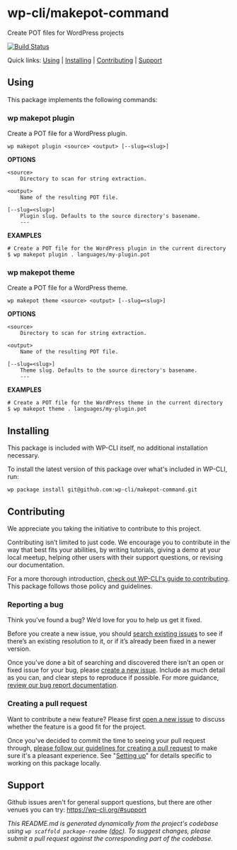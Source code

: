 wp-cli/makepot-command
======================

Create POT files for WordPress projects

[![Build Status](https://travis-ci.org/wp-cli/makepot-command.svg?branch=master)](https://travis-ci.org/wp-cli/makepot-command)

Quick links: [Using](#using) | [Installing](#installing) | [Contributing](#contributing) | [Support](#support)

## Using

This package implements the following commands:

### wp makepot plugin

Create a POT file for a WordPress plugin.

~~~
wp makepot plugin <source> <output> [--slug=<slug>]
~~~

**OPTIONS**

	<source>
		Directory to scan for string extraction.

	<output>
		Name of the resulting POT file.

	[--slug=<slug>]
		Plugin slug. Defaults to the source directory's basename.
		---

**EXAMPLES**

    # Create a POT file for the WordPress plugin in the current directory
    $ wp makepot plugin . languages/my-plugin.pot



### wp makepot theme

Create a POT file for a WordPress theme.

~~~
wp makepot theme <source> <output> [--slug=<slug>]
~~~

**OPTIONS**

	<source>
		Directory to scan for string extraction.

	<output>
		Name of the resulting POT file.

	[--slug=<slug>]
		Theme slug. Defaults to the source directory's basename.
		---

**EXAMPLES**

    # Create a POT file for the WordPress theme in the current directory
    $ wp makepot theme . languages/my-plugin.pot

## Installing

This package is included with WP-CLI itself, no additional installation necessary.

To install the latest version of this package over what's included in WP-CLI, run:

    wp package install git@github.com:wp-cli/makepot-command.git

## Contributing

We appreciate you taking the initiative to contribute to this project.

Contributing isn’t limited to just code. We encourage you to contribute in the way that best fits your abilities, by writing tutorials, giving a demo at your local meetup, helping other users with their support questions, or revising our documentation.

For a more thorough introduction, [check out WP-CLI's guide to contributing](https://make.wordpress.org/cli/handbook/contributing/). This package follows those policy and guidelines.

### Reporting a bug

Think you’ve found a bug? We’d love for you to help us get it fixed.

Before you create a new issue, you should [search existing issues](https://github.com/wp-cli/makepot-command/issues?q=label%3Abug%20) to see if there’s an existing resolution to it, or if it’s already been fixed in a newer version.

Once you’ve done a bit of searching and discovered there isn’t an open or fixed issue for your bug, please [create a new issue](https://github.com/wp-cli/makepot-command/issues/new). Include as much detail as you can, and clear steps to reproduce if possible. For more guidance, [review our bug report documentation](https://make.wordpress.org/cli/handbook/bug-reports/).

### Creating a pull request

Want to contribute a new feature? Please first [open a new issue](https://github.com/wp-cli/makepot-command/issues/new) to discuss whether the feature is a good fit for the project.

Once you've decided to commit the time to seeing your pull request through, [please follow our guidelines for creating a pull request](https://make.wordpress.org/cli/handbook/pull-requests/) to make sure it's a pleasant experience. See "[Setting up](https://make.wordpress.org/cli/handbook/pull-requests/#setting-up)" for details specific to working on this package locally.

## Support

Github issues aren't for general support questions, but there are other venues you can try: https://wp-cli.org/#support


*This README.md is generated dynamically from the project's codebase using `wp scaffold package-readme` ([doc](https://github.com/wp-cli/scaffold-package-command#wp-scaffold-package-readme)). To suggest changes, please submit a pull request against the corresponding part of the codebase.*
